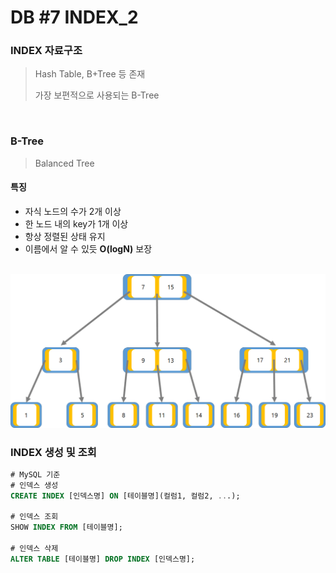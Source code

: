 # DB #7 INDEX_2

### INDEX 자료구조

> Hash Table, B+Tree 등 존재
>
> 가장 보편적으로 사용되는 B-Tree

<br>

### B-Tree

> Balanced Tree

#### 특징

- 자식 노드의 수가 2개 이상
- 한 노드 내의 key가 1개 이상
- 항상 정렬된 상태 유지
- 이름에서 알 수 있듯 **O(logN)** 보장

<br>

<img src="DB 07 INDEX_2.assets/image-20220522173635481.png">

<br>

### INDEX 생성 및 조회

```sql
# MySQL 기준
# 인덱스 생성
CREATE INDEX [인덱스명] ON [테이블명](컬럼1, 컬럼2, ...);

# 인덱스 조회
SHOW INDEX FROM [테이블명];

# 인덱스 삭제
ALTER TABLE [테이블명] DROP INDEX [인덱스명];
```


